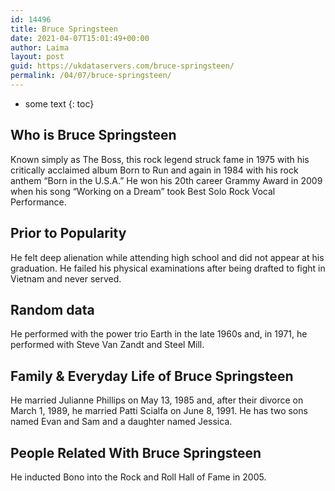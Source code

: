 ```yaml
---
id: 14496
title: Bruce Springsteen
date: 2021-04-07T15:01:49+00:00
author: Laima
layout: post
guid: https://ukdataservers.com/bruce-springsteen/
permalink: /04/07/bruce-springsteen/
---
```


* some text
{: toc}


## Who is Bruce Springsteen
                  
                  
                  
Known simply as The Boss, this rock legend struck fame in 1975 with his critically acclaimed album Born to Run and again in 1984 with his rock anthem &#8220;Born in the U.S.A.&#8221; He won his 20th career Grammy Award in 2009 when his song &#8220;Working on a Dream&#8221; took Best Solo Rock Vocal Performance.
                  
              
            
              
            
                
                
                
## Prior to Popularity
                  
                  
                  
He felt deep alienation while attending high school and did not appear at his graduation. He failed his physical examinations after being drafted to fight in Vietnam and never served.
                  
              
            
              
            
                
                
                
## Random data
                  
                  
                  
He performed with the power trio Earth in the late 1960s and, in 1971, he performed with Steve Van Zandt and Steel Mill.
                  
              
            
              
            
                
                
                
## Family & Everyday Life of Bruce Springsteen
                  
                  
                  
He married Julianne Phillips on May 13, 1985 and, after their divorce on March 1, 1989, he married Patti Scialfa on June 8, 1991. He has two sons named Evan and Sam and a daughter named Jessica.
                  
              
            
              
            
                
                
                
## People Related With Bruce Springsteen
                  
                  
                  
He inducted Bono into the Rock and Roll Hall of Fame in 2005.
                  
              
            
              
            
                
              
            
              
              
            
            
              
            
          
          
          